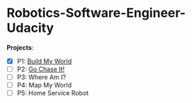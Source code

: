 # Robotics-Software-Engineer-Udacity


**Projects**: 

 - [x] P1: [Build My World](https://github.com/KarthikMothiki/Robotics-Software-Engineer-Udacity/tree/main/P1%20Build%20My%20World)
 - [ ] P2: [Go Chase It!](https://github.com/KarthikMothiki/Robotics-Software-Engineer-Udacity/tree/main/Project2%20Go%20Chase%20It)
 - [ ] P3: Where Am I?
 - [ ] P4: Map My World
 - [ ] P5: Home Service Robot

